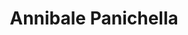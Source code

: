 ---
# Display name
title: "Annibale Panichella"

# Role/position (e.g., (Assistant/Associate/Full) Professor, Postdoctoral Researchers, Ph.D. Candidate)
roles: [AI-based Quality Testing Security]

# The start and end year of being part of this group.
# If the author is an active member, leave member_end empty. Otherwise, fill in.
member_start: 
member_end:

# Organizations/Affiliations
organizations:
  - name: Delft University of Technology
    url: "https://www.tudelft.nl/"
    country: NL

# Short bio (displayed in user profile at end of posts)
bio: >
  AI4Fintech

# List each interest with a dash
interests:
  - Computational Intelligence for SE
  - Security Testing
  - Blockchain

# Social/Academic Networking
# For available icons, see: https://sourcethemes.com/academic/docs/page-builder/#icons
# For an email link, use "fas" icon pack, "envelope" icon, and a link in the
# form "mailto:your-email@example.com" or "/#contact" for contact widget.
social:
  - icon: twitter
    icon_pack: fab
    link: https://twitter.com/annipanic?lang=en
  - icon: linkedin-in
    icon_pack: fab
    link: https://www.linkedin.com/in/annibale-panichella-84081186/?originalSubdomain=nl
  - icon: google-scholar
    icon_pack: ai
    link: https://scholar.google.it/citations?user=xPQ72u4AAAAJ&hl=it

# Highlight the author in author lists? (true/false)
highlight_name: true

# Organizational groups that you belong to (for People widget)
# Use one of the following values: 
#   - Management
#   - Stakeholders
#   - Track Leaders
#   - Students
#   - PhD Students
#   - MSc Students
#   - BSc Students
#   - Assistant Professor
#   - Full Professor
#   - Stakeholders
user_groups:
  - Assistant Professor
  - Track Leaders
  - AI-based Quality Testing Security
---